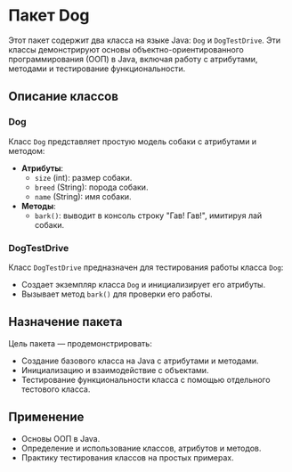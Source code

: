 # Пакет Dog

Этот пакет содержит два класса на языке Java: `Dog` и `DogTestDrive`. Эти классы демонстрируют основы объектно-ориентированного программирования (ООП) в Java, включая работу с атрибутами, методами и тестирование функциональности.

## Описание классов

### Dog
Класс `Dog` представляет простую модель собаки с атрибутами и методом:
- **Атрибуты**:
    - `size` (int): размер собаки.
    - `breed` (String): порода собаки.
    - `name` (String): имя собаки.
- **Методы**:
    - `bark()`: выводит в консоль строку "Гав! Гав!", имитируя лай собаки.

### DogTestDrive
Класс `DogTestDrive` предназначен для тестирования работы класса `Dog`:
- Создает экземпляр класса `Dog` и инициализирует его атрибуты.
- Вызывает метод `bark()` для проверки его работы.

## Назначение пакета
Цель пакета — продемонстрировать:
- Создание базового класса на Java с атрибутами и методами.
- Инициализацию и взаимодействие с объектами.
- Тестирование функциональности класса с помощью отдельного тестового класса.

## Применение

- Основы ООП в Java.
- Определение и использование классов, атрибутов и методов.
- Практику тестирования классов на простых примерах.